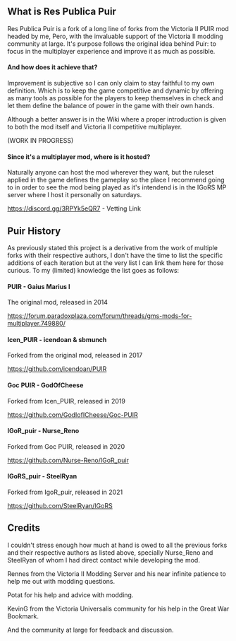 ## What is Res Publica Puir

Res Publica Puir is a fork of a long line of forks from the Victoria II PUIR mod headed by me, Pero, with the invaluable support of the Victoria II modding community at large. It's purpose follows the original idea behind Puir: to focus in the multiplayer experience and improve it as much as possible.

#### And how does it achieve that?

Improvement is subjective so I can only claim to stay faithful to my own definition. Which is to keep the game competitive and dynamic by offering as many tools as possible for the players to keep themselves in check and let them define the balance of power in the game with their own hands.

Although a better answer is in the Wiki where a proper introduction is given to both the mod itself and Victoria II competitive multiplayer.

(WORK IN PROGRESS)

#### Since it's a multiplayer mod, where is it hosted?

Naturally anyone can host the mod wherever they want, but the ruleset applied in the game defines the gameplay so the place I recommend going to in order to see the mod being played as it's intendend is in the IGoRS MP server where I host it personally on saturdays.

https://discord.gg/3RPYk5eQR7 - Vetting Link

## Puir History

As previously stated this project is a derivative from the work of multiple forks with their respective authors, I don't have the time to list the specific additions of each iteration but at the very list I can link them here for those curious. To my (limited) knowledge the list goes as follows:

#### PUIR - Gaius Marius I
The original mod, released in 2014

https://forum.paradoxplaza.com/forum/threads/gms-mods-for-multiplayer.749880/

#### Icen_PUIR - icendoan & sbmunch
Forked from the original mod, released in 2017

https://github.com/icendoan/PUIR

#### Goc PUIR - GodOfCheese
Forked from Icen_PUIR, released in 2019

https://github.com/GodIofICheese/Goc-PUIR

#### IGoR_puir - Nurse_Reno
Forked from Goc PUIR, released in 2020 

https://github.com/Nurse-Reno/IGoR_puir

#### IGoRS_puir - SteelRyan
Forked from IgoR_puir, released in 2021

https://github.com/SteelRyan/IGoRS

## Credits

I couldn't stress enough how much at hand is owed to all the previous forks and their respective authors as listed above, specially Nurse_Reno and SteelRyan of whom I had direct contact while developing the mod.

Rennes from the Victoria II Modding Server and his near infinite patience to help me out with modding questions.

Potat for his help and advice with modding.

KevinG from the Victoria Universalis community for his help in the Great War Bookmark.

And the community at large for feedback and discussion.

